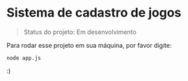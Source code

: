 <h1>Sistema de cadastro de jogos</h1>

> Status do projeto: Em desenvolvimento

Para rodar esse projeto em sua máquina, por favor digite:

```
node app.js
```
:)
